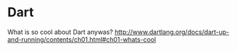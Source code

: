 Dart
========

What is so cool about Dart anywas?
http://www.dartlang.org/docs/dart-up-and-running/contents/ch01.html#ch01-whats-cool
